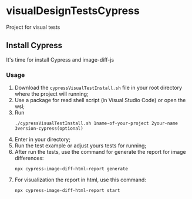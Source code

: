 # visualDesignTestsCypress
Project for visual tests

## Install Cypress

It's time for install Cypress and image-diff-js

### Usage

1. Download the `cypressVisualTestInstall.sh` file in your root directory where the project will running;
2. Use a package for read shell script (in Visual Studio Code) or open the wsl;
3. Run
   ```
   ./cypressVisualTestInstall.sh 1name-of-your-project 2your-name 3version-cypress(optional)
   ```
4. Enter in your directory;
5. Run the test example or adjust yours tests for running;
6. After run the tests, use the command for generate the report for image differences:
   ```
   npx cypress-image-diff-html-report generate
   ```
7. For visualization the report in html, use this command:
   ```
   npx cypress-image-diff-html-report start
   ```
